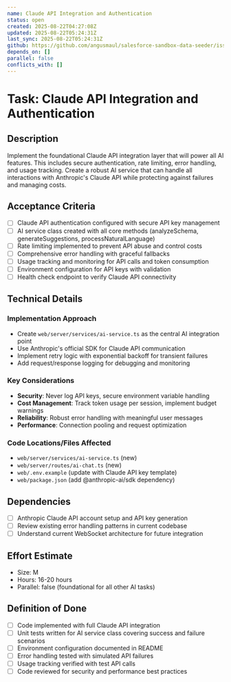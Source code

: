 ```yaml
---
name: Claude API Integration and Authentication
status: open
created: 2025-08-22T04:27:08Z
updated: 2025-08-22T05:24:31Z
last_sync: 2025-08-22T05:24:31Z
github: https://github.com/angusmaul/salesforce-sandbox-data-seeder/issues/4
depends_on: []
parallel: false
conflicts_with: []
---
```


# Task: Claude API Integration and Authentication

## Description
Implement the foundational Claude API integration layer that will power all AI features. This includes secure authentication, rate limiting, error handling, and usage tracking. Create a robust AI service that can handle all interactions with Anthropic's Claude API while protecting against failures and managing costs.

## Acceptance Criteria
- [ ] Claude API authentication configured with secure API key management
- [ ] AI service class created with all core methods (analyzeSchema, generateSuggestions, processNaturalLanguage)
- [ ] Rate limiting implemented to prevent API abuse and control costs
- [ ] Comprehensive error handling with graceful fallbacks
- [ ] Usage tracking and monitoring for API calls and token consumption
- [ ] Environment configuration for API keys with validation
- [ ] Health check endpoint to verify Claude API connectivity

## Technical Details

### Implementation Approach
- Create `web/server/services/ai-service.ts` as the central AI integration point
- Use Anthropic's official SDK for Claude API communication
- Implement retry logic with exponential backoff for transient failures
- Add request/response logging for debugging and monitoring

### Key Considerations
- **Security**: Never log API keys, secure environment variable handling
- **Cost Management**: Track token usage per session, implement budget warnings
- **Reliability**: Robust error handling with meaningful user messages
- **Performance**: Connection pooling and request optimization

### Code Locations/Files Affected
- `web/server/services/ai-service.ts` (new)
- `web/server/routes/ai-chat.ts` (new)
- `web/.env.example` (update with Claude API key template)
- `web/package.json` (add @anthropic-ai/sdk dependency)

## Dependencies
- [ ] Anthropic Claude API account setup and API key generation
- [ ] Review existing error handling patterns in current codebase
- [ ] Understand current WebSocket architecture for future integration

## Effort Estimate
- Size: M
- Hours: 16-20 hours
- Parallel: false (foundational for all other AI tasks)

## Definition of Done
- [ ] Code implemented with full Claude API integration
- [ ] Unit tests written for AI service class covering success and failure scenarios
- [ ] Environment configuration documented in README
- [ ] Error handling tested with simulated API failures
- [ ] Usage tracking verified with test API calls
- [ ] Code reviewed for security and performance best practices